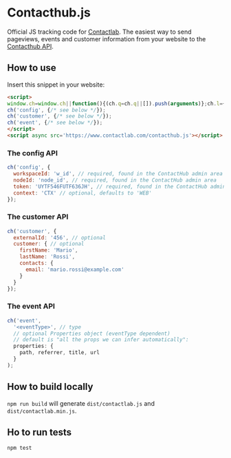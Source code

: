 # Contacthub.js

Official JS tracking code for
[Contactlab](http://developer.contactlab.com/documentation/). The easiest way to
send pageviews, events and customer information from your website to the
[Contacthub API](http://developer.contactlab.com/documentation/).


## How to use

Insert this snippet in your website:

```html
<script>
window.ch=window.ch||function(){(ch.q=ch.q||[]).push(arguments)};ch.l=+new Date;
ch('config', {/* see below */});
ch('customer', {/* see below */});
ch('event', {/* see below */});
</script>
<script async src='https://www.contactlab.com/contacthub.js'></script>
```

### The config API

```js
ch('config', {
  workspaceId: 'w_id', // required, found in the ContactHub admin area
  nodeId: 'node_id', // required, found in the ContactHub admin area
  token: 'UYTF546FUTF636JH', // required, found in the ContactHub admin area
  context: 'CTX' // optional, defaults to 'WEB'
});
```

### The customer API

```js
ch('customer', {
  externalId: '456', // optional
  customer: { // optional
    firstName: 'Mario',
    lastName: 'Rossi',
    contacts: {
      email: 'mario.rossi@example.com'
    }
  }
});
```

### The event API

```js
ch('event',
  '<eventType>', // type
  // optional Properties object (eventType dependent)
  // default is "all the props we can infer automatically":
  properties: {
    path, referrer, title, url
  }
);
```

## How to build locally

`npm run build` will generate `dist/contactlab.js` and `dist/contactlab.min.js`.


## Ho to run tests

`npm test`
